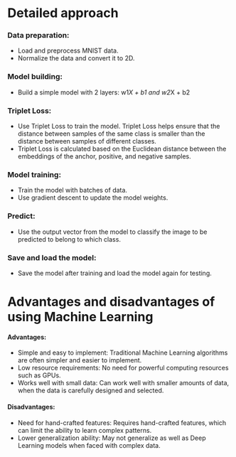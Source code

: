 # Detailed approach

### Data preparation:

+ Load and preprocess MNIST data.
+ Normalize the data and convert it to 2D.

### Model building:

+ Build a simple model with 2 layers: w1*X + b1 and w2*X + b2

### Triplet Loss:

+ Use Triplet Loss to train the model. Triplet Loss helps ensure that the distance between samples of the same class is smaller than the distance between samples of different classes.
+ Triplet Loss is calculated based on the Euclidean distance between the embeddings of the anchor, positive, and negative samples.

### Model training:

+ Train the model with batches of data.
+ Use gradient descent to update the model weights.

### Predict:
+ Use the output vector from the model to classify the image to be predicted to belong to which class.

### Save and load the model:

+ Save the model after training and load the model again for testing.

# Advantages and disadvantages of using Machine Learning

#### Advantages:
+ Simple and easy to implement: Traditional Machine Learning algorithms are often simpler and easier to implement.
+ Low resource requirements: No need for powerful computing resources such as GPUs.
+ Works well with small data: Can work well with smaller amounts of data, when the data is carefully designed and selected.

#### Disadvantages:
+ Need for hand-crafted features: Requires hand-crafted features, which can limit the ability to learn complex patterns.
+ Lower generalization ability: May not generalize as well as Deep Learning models when faced with complex data.